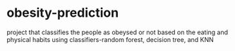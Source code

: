 # obesity-prediction
project that classifies the people as obeysed or not based on the eating and physical habits using classifiers-random forest, decision tree, and KNN
